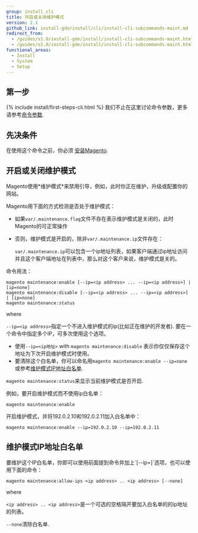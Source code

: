 ```yaml
---
group: install_cli
title: 开启或关闭维护模式
version: 2.1
github_link: install-gde/install/cli/install-cli-subcommands-maint.md
redirect_from:
  - /guides/v1.0/install-gde/install/install-cli-subcommands-maint.html
  - /guides/v2.0/install-gde/install/install-cli-subcommands-maint.html
functional_areas:
  - Install
  - System
  - Setup
---
```


<h2 id="instgde-cli-before">第一步</h2>
{% include install/first-steps-cli.html %}
我们不止在这里讨论命令参数，更多请参考<a href="{{ page.baseurl }}/install-gde/install/cli/install-cli-subcommands.html#instgde-cli-subcommands-common">命令参数</a>.

<h2 id="instgde-cli-subcommands-maint-prereq">先决条件</h2>
在使用这个命令之前，你必须 <a href="{{ page.baseurl }}/install-gde/install/cli/install-cli-install.html">安装Magento</a>.

<h2 id="instgde-cli-maint">开启或关闭维护模式</h2>
Magento使用*维护模式*来禁用引导，例如，此时你正在维护，升级或配置你的网站。 

Magento用下面的方式检测是否处于维护模式：

*	如果`var/.maintenance.flag`文件不存在表示维护模式是关闭的，此时Magento的可正常操作
*	否则，维护模式是开启的，除非`var/.maintenance.ip`文件存在：

	`var/.maintenance.ip`可以包含一个ip地址列表，如果客户端通过ip地址访问并且这个客户端地址在列表中，那么对这个客户来说，维护模式是关的。

命令用法：

	magento maintenance:enable [--ip=<ip address> ... --ip=<ip address>] | [ip=none]
	magento maintenance:disable [--ip=<ip address> ... --ip=<ip address>] | [ip=none]
	magento maintenance:status

where

`--ip=<ip address>`指定一个不进入维护模式的ip(比如正在维护的开发者). 要在一个命令中指定多个IP，可多次使用这个选项。

<div class="bs-callout bs-callout-info" id="info">
<span class="glyphicon-class">
  <ul><li>使用<code>--ip=&lt;ip地址></code> with <code>magento maintenance:disable</code> 表示你仅仅保存这个地址为下次开启维护模式时使用。</li>
  	<li>要清除这个白名单，你可以命名用<code>magento maintenance:enable --ip=none</code>或参考<a href="#instgde-cli-maint-exempt">维护模式IP地址白名单</a>.</li></ul></span>
</div>

`magento maintenance:status`来显示当前维护模式是否开启.

例如，要开启维护模式而不使用ip白名单：

	magento maintenance:enable

开启维护模式，并将192.0.2.10和192.0.2.11加入白名单中：

	magento maintenance:enable --ip=192.0.2.10 --ip=192.0.2.11

<h2 id="instgde-cli-maint-exempt">维护模式IP地址白名单</h2>
要维护这个IP白名单，你即可以使用前面提到命令并加上`[--ip=<ip list>]`选项，也可以使用下面的命令：

	magento maintenance:allow-ips <ip address> .. <ip address> [--none]

where 

`<ip address> .. <ip address>`是一个可选的空格隔开要加入白名单的的ip地址的列表。 

`--none`清除白名单.